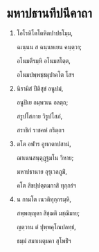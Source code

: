 <h1>มหาปธานทีปนีคาถา</h1>
<ol>
<li>
โอโรหิโตโตหิตปาปธโมฺม,  
  
ฉเนฺนน ส ฉนฺนหเยน คนฺตฺวา;  
  
อโนมตีรมฺหิ อโนมสโตฺต,  
  
อโนมปพฺพชฺชมุปาคโต โสฯ  
</li>
  
<li>
นิรามิสํ ปีติสุขํ อนูปมํ,  
  
อนูปิเย อมฺพวเน อลตฺถ;  
  
สรูปโสภาย วิรูปโสภํ,  
  
สราชิกํ ราชคหํ กริตฺถฯ  
</li>
  
<li>
ตโต อฬาร อูทกตาปสานํ,  
  
ฌาเนนสนฺตุฎฺฐมโน วิหาย;  
  
มหาปธานาย อุรุเวลภูมิํ,  
  
คโต สิขปฺปตฺตมกาสิ ทุกฺกรํฯ  
</li>
  
<li>
น กามโต เนวติทุกฺกรมฺหิ,  
  
สพฺพญฺญุตา สิชฺฌติ มชฺฌิมาย;  
  
ญตฺวาน ตํ ปุพฺพคุโณปลทฺธํ,  
  
ธมฺมํ สมาเนตุมคา สุโพธิํฯ  
</li>
  
  
  
  
  